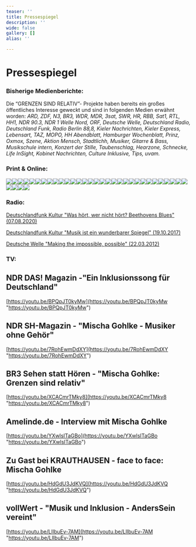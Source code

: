 ```yaml
---
teaser: ''
title: Pressespiegel
description: ''
wide: false
gallery: []
alias: ''

---
```

# Pressespiegel

### Bisherige Medienberichte:

Die “GRENZEN SIND RELATIV”- Projekte haben bereits ein großes öffentliches Interesse geweckt und sind in folgenden Medien erwähnt worden: _ARD, ZDF, N3, BR3, WDR, MDR, 3sat, SWR, HR, RBB, Sat1, RTL, HH1, NDR 90.3, NDR 1 Welle Nord, ORF, Deutsche Welle, Deutschland Radio, Deutschland Funk, Radio Berlin 88,8, Kieler Nachrichten, Kieler Express, Lebensart, TAZ, MOPO, HH Abendblatt, Hamburger Wochenblatt, Prinz, Oxmox, Szene, Aktion Mensch, Stadtlichh, Musiker, Gitarre & Bass, Musikschule intern, Konzert der Stille, Taubenschlag, Hearzone, Schnecke, Life InSight, Kobinet Nachrichten, Culture Inklusive, Tips, uvam._

### Print & Online:

<gallery>

![](/media/2018/11/mopo.jpg)![](/media/2020/09/hh-abendblatt-25-06-_-portrait-mischa-gohlke.JPG)![](/media/2020/09/taz-02-12-16-interview-mischa-gohlke.jpg)![](/media/2020/09/taz-bilder-im-kopf-8-07-2013.jpg)![](/media/2020/09/mhg_kn_2011_11_10.jpg)![](/media/2020/09/life-insight-_-anderssein-1-_-feb-2016-1.jpg)![](/media/2020/09/life-insight-_-anderssein-1-_-feb-2016-2.jpg)![](/media/2020/09/hamburger-abendblatt-_-3-anderssein-vereint-festival.jpg)![](/media/2020/09/anderssein-vereint_life-insight_06-0715_02.jpg)![](/media/2020/09/anderssein-vereint_life-insight_06-0715_01.jpg)![](/media/2020/10/pressebericht-weimar-17-08-2013.jpg)![](/media/2020/10/break-the-distance-__-mopo-29-05-2013.jpg)![](/media/2020/10/3-gsr-festival-2014.jpg)![](/media/2020/10/festival-9-04-kn.jpg)![](/media/2020/10/musikschule-des-jahres-2012.jpg)![](/media/2020/10/bergedorfer-wochenblatt.jpg)![](/media/2020/10/evangelische-kitazeitung-6-09-2015-_-2.JPG)![](/media/2020/10/wochenblatt-_-12-02-2014-_-mischa-gohlke-portrait.jpeg)![](/media/2020/10/festival-9-04-kieler-express.jpg)![](/media/2020/10/gsr-bericht.jpg)![](/media/2020/10/junge-welt-26-10-2019-_-seite-1.png)![](/media/2020/10/junge-welt-26-10-2019-_-seite-2.png)![](/media/2020/10/junge-welt-26-10-2019-_-seite-3.png)![](/media/2020/10/kita-6-12-2015-interview-mischa.png)![](/media/2020/10/mgohlke.jpg)![](/media/2020/10/mgohlke2.jpg)![](/media/2020/10/mgohlke3.jpg)![](/media/2020/10/mopo-eimsbuttler-nachrichten-25-10-2019-_-seite-1.png)![](/media/2020/10/131114_stadtlichh_nr13_mein_dingtest.jpg)![](/media/2020/10/1.jpg)![](/media/2020/10/2.jpg)![](/media/2020/10/4.jpg)![](/media/2020/10/5.jpg)![](/media/2020/10/artikel_aktion_mensch.jpg)![](/media/2020/10/lippstadter-patriot-_-20-05-2015.jpg)

</gallery>

### Radio:

[Deutschlandfunk Kultur "Was hört, wer nicht hört? Beethovens Blues" (07.08.2020)](https://www.deutschlandfunkkultur.de/was-hoert-wer-nichts-hoert-beethovens-blues.3720.de.html?dram:article_id=480263)

[Deutschlandfunk Kultur "Musik ist ein wunderbarer Spiegel" (19.10.2017)](https://www.deutschlandfunkkultur.de/musikunterricht-fuer-gehoerlose-musik-ist-ein-wunderbarer.2177.de.html?dram:article_id=398602)

[Deutsche Welle "Making the impossible, possible" (22.03.2012)](https://www.dw.com/en/making-the-impossible-possible/a-15828093)

### TV:

## NDR DAS! Magazin -"Ein Inklusionssong für Deutschland"

[https://youtu.be/BPQpJT0kyMw](https://youtu.be/BPQpJT0kyMw "https://youtu.be/BPQpJT0kyMw")

## NDR SH-Magazin - "Mischa Gohlke - Musiker ohne Gehör"

[https://youtu.be/7RohEwmDdXY](https://youtu.be/7RohEwmDdXY "https://youtu.be/7RohEwmDdXY")

## BR3 Sehen statt Hören - "Mischa Gohlke: Grenzen sind relativ"

[https://youtu.be/XCACmrTMky8](https://youtu.be/XCACmrTMky8 "https://youtu.be/XCACmrTMky8")

## Amelinde.de - Interview mit Mischa Gohlke

[https://youtu.be/YXwlsITaGBo](https://youtu.be/YXwlsITaGBo "https://youtu.be/YXwlsITaGBo")

## Zu Gast bei KRAUTHAUSEN - face to face: Mischa Gohlke

[https://youtu.be/HdGdU3JdKVQ](https://youtu.be/HdGdU3JdKVQ "https://youtu.be/HdGdU3JdKVQ")

## vollWert - "Musik und Inklusion - AndersSein vereint"

[https://youtu.be/LlIbuEv-7AM](https://youtu.be/LlIbuEv-7AM "https://youtu.be/LlIbuEv-7AM")